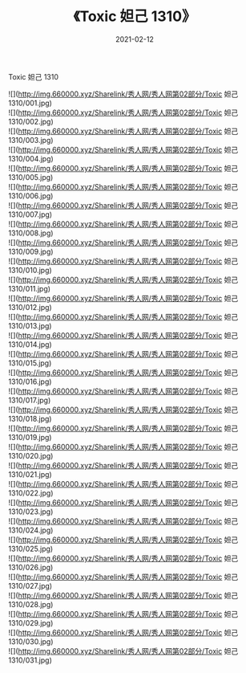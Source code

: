 ﻿---
layout: post
title:  《Toxic 妲己 1310》
date:   2021-02-12
img: http://img.660000.xyz/Sharelink/秀人网/秀人网第02部分/Toxic 妲己 1310/000.jpg
categories: [美女, 清纯, 唯美]
---

Toxic 妲己 1310

  ![](http://img.660000.xyz/Sharelink/秀人网/秀人网第02部分/Toxic 妲己 1310/001.jpg) <br> ![](http://img.660000.xyz/Sharelink/秀人网/秀人网第02部分/Toxic 妲己 1310/002.jpg) <br> ![](http://img.660000.xyz/Sharelink/秀人网/秀人网第02部分/Toxic 妲己 1310/003.jpg) <br> ![](http://img.660000.xyz/Sharelink/秀人网/秀人网第02部分/Toxic 妲己 1310/004.jpg) <br> ![](http://img.660000.xyz/Sharelink/秀人网/秀人网第02部分/Toxic 妲己 1310/005.jpg) <br> ![](http://img.660000.xyz/Sharelink/秀人网/秀人网第02部分/Toxic 妲己 1310/006.jpg) <br> ![](http://img.660000.xyz/Sharelink/秀人网/秀人网第02部分/Toxic 妲己 1310/007.jpg) <br> ![](http://img.660000.xyz/Sharelink/秀人网/秀人网第02部分/Toxic 妲己 1310/008.jpg) <br> ![](http://img.660000.xyz/Sharelink/秀人网/秀人网第02部分/Toxic 妲己 1310/009.jpg) <br> ![](http://img.660000.xyz/Sharelink/秀人网/秀人网第02部分/Toxic 妲己 1310/010.jpg) <br> ![](http://img.660000.xyz/Sharelink/秀人网/秀人网第02部分/Toxic 妲己 1310/011.jpg) <br> ![](http://img.660000.xyz/Sharelink/秀人网/秀人网第02部分/Toxic 妲己 1310/012.jpg) <br> ![](http://img.660000.xyz/Sharelink/秀人网/秀人网第02部分/Toxic 妲己 1310/013.jpg) <br> ![](http://img.660000.xyz/Sharelink/秀人网/秀人网第02部分/Toxic 妲己 1310/014.jpg) <br> ![](http://img.660000.xyz/Sharelink/秀人网/秀人网第02部分/Toxic 妲己 1310/015.jpg) <br> ![](http://img.660000.xyz/Sharelink/秀人网/秀人网第02部分/Toxic 妲己 1310/016.jpg) <br> ![](http://img.660000.xyz/Sharelink/秀人网/秀人网第02部分/Toxic 妲己 1310/017.jpg) <br> ![](http://img.660000.xyz/Sharelink/秀人网/秀人网第02部分/Toxic 妲己 1310/018.jpg) <br> ![](http://img.660000.xyz/Sharelink/秀人网/秀人网第02部分/Toxic 妲己 1310/019.jpg) <br> ![](http://img.660000.xyz/Sharelink/秀人网/秀人网第02部分/Toxic 妲己 1310/020.jpg) <br> ![](http://img.660000.xyz/Sharelink/秀人网/秀人网第02部分/Toxic 妲己 1310/021.jpg) <br> ![](http://img.660000.xyz/Sharelink/秀人网/秀人网第02部分/Toxic 妲己 1310/022.jpg) <br> ![](http://img.660000.xyz/Sharelink/秀人网/秀人网第02部分/Toxic 妲己 1310/023.jpg) <br> ![](http://img.660000.xyz/Sharelink/秀人网/秀人网第02部分/Toxic 妲己 1310/024.jpg) <br> ![](http://img.660000.xyz/Sharelink/秀人网/秀人网第02部分/Toxic 妲己 1310/025.jpg) <br> ![](http://img.660000.xyz/Sharelink/秀人网/秀人网第02部分/Toxic 妲己 1310/026.jpg) <br> ![](http://img.660000.xyz/Sharelink/秀人网/秀人网第02部分/Toxic 妲己 1310/027.jpg) <br> ![](http://img.660000.xyz/Sharelink/秀人网/秀人网第02部分/Toxic 妲己 1310/028.jpg) <br> ![](http://img.660000.xyz/Sharelink/秀人网/秀人网第02部分/Toxic 妲己 1310/029.jpg) <br> ![](http://img.660000.xyz/Sharelink/秀人网/秀人网第02部分/Toxic 妲己 1310/030.jpg) <br> ![](http://img.660000.xyz/Sharelink/秀人网/秀人网第02部分/Toxic 妲己 1310/031.jpg) <br>